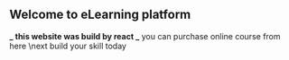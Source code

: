 ## Welcome to eLearning platform

**_ this website was build by react
_** you can purchase online course from here
\next
build your skill today
